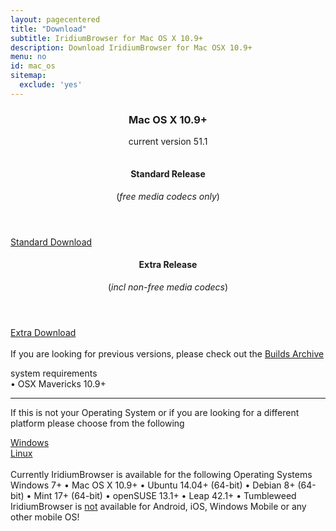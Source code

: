 ```yaml
---
layout: pagecentered
title: "Download"
subtitle: IridiumBrowser for Mac OS X 10.9+
description: Download IridiumBrowser for Mac OSX 10.9+
menu: no
id: mac_os
sitemap:
  exclude: 'yes'
---
```

 
<div class="icon dl fa-apple"></div>
<header>
	<h3>Mac OS X 10.9+</h3>
	<p>current version 51.1</p>
</header>
<div class="container 50%">
	<div class="row" style="margin-top: -1.5em;">
		<div class="6u 12u$(small) align-center">
		<header>
			<h4>Standard Release</h4>
			<p>(<em>free media codecs only</em>)</p>
		</header>
			<a class="button small fit download icon fa-download" href="https://downloads.iridiumbrowser.de/macosx/51.1.0/iridium_browser_51.1.0_osx_x64.dmg" title="download Standard Release">Standard Download</a></div>
		<div class="6u 12u$(small) align-center"><header>
			<h4>Extra Release</h4>
			<p>(<em>incl non-free media codecs</em>)</p>
		</header>
			<a class="button small fit download icon fa-download" href="https://downloads.iridiumbrowser.de/macosx/51.1.0/iridium_browser_extra_51.1.0_osx_x64.dmg" title="download Extra Release">Extra Download</a></div>
	</div>
</div>
<br>
If you are looking for previous versions, please check out the <a href="https://downloads.iridiumbrowser.de/macosx/" target="_blank">Builds Archive</a><br/>
  
<p>system requirements<br/>
&#8226; OSX Mavericks 10.9+</p>
	 
<hr/>

If this is not your Operating System or if you are looking for a different platform please choose from the following	  
<div class="container 50%">
	<div class="row">
		<div class="6u 12u$(small)"><a class="button small fit icon fa-windows" href="windows.html" title="Windows Download Page">Windows</a></div>
		<div class="6u 12u$(small)"><a class="button small fit icon fa-linux" href="linux.html" title="Linux Download Page"> Linux</a></div>
	</div>
</div>
<br/>
Currently IridiumBrowser is available for the following Operating Systems<br/>
<span class="os-text">
Windows 7+ &#8226; 
 Mac OS X 10.9+ &#8226; 
 Ubuntu 14.04+ (64-bit) &#8226; 
 Debian 8+ (64-bit) &#8226; 
 Mint 17+ (64-bit) &#8226;
 openSUSE 13.1+ &#8226; Leap 42.1+ &#8226; Tumbleweed<br/>
</span>
<span class="fa fa-warning"></span> IridiumBrowser is <u>not</u> available for Android, iOS, Windows Mobile or any other mobile OS!
